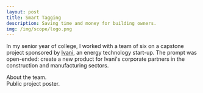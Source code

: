 ```yaml
---
layout: post
title: Smart Tagging
description: Saving time and money for building owners.
img: /img/scope/logo.png
---
```


In my senior year of college, I worked with a team of six on a capstone project sponsored by <a href="http://www.ivani.com/">Ivani</a>, an energy technology start-up. The prompt was open-ended: create a new product for Ivani's corporate partners in the construction and manufacturing sectors.

<div class="img_row">
<a href="http://www.olin.edu/collaborate/scope/projects/2014_15/Ivani/"><img class="col three" src="{{ site.baseurl }}/img/scope/team.png" alt="" title="example image" style="height: inherit;"/></a>
</div>
<div class="col three caption">
	About the team.
</div>

<div class="img_row">
<a href="{{ site.baseurl }}/img/scope/ivaniarchivalposter.pdf"><img class="col one" src="{{ site.baseurl }}/img/scope/poster.png" alt="" title="example image" style="height: inherit;"/></a>
</div>
<div class="col three caption">
	Public project poster.
</div>